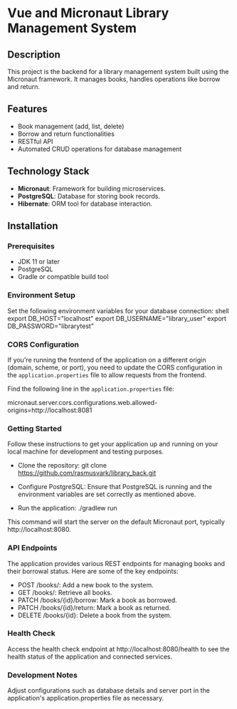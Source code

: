 # Vue and Micronaut Library Management System

## Description
This project is the backend for a library management system built using the Micronaut framework. It manages books, handles operations like borrow and return.

## Features
- Book management (add, list, delete)
- Borrow and return functionalities
- RESTful API
- Automated CRUD operations for database management

## Technology Stack
- **Micronaut**: Framework for building microservices.
- **PostgreSQL**: Database for storing book records.
- **Hibernate**: ORM tool for database interaction.

## Installation

### Prerequisites
- JDK 11 or later
- PostgreSQL
- Gradle or compatible build tool

### Environment Setup
Set the following environment variables for your database connection:
shell
export DB_HOST="localhost"
export DB_USERNAME="library_user"
export DB_PASSWORD="librarytest"

### CORS Configuration

If you're running the frontend of the application on a different origin (domain, scheme, or port), you need to update the CORS configuration in the `application.properties` file to allow requests from the frontend. 

Find the following line in the `application.properties` file:

micronaut.server.cors.configurations.web.allowed-origins=http://localhost:8081

### Getting Started
Follow these instructions to get your application up and running on your local machine for development and testing purposes.

- Clone the repository: git clone https://github.com/rasmusvark/library_back.git

- Configure PostgreSQL: Ensure that PostgreSQL is running and the environment variables are set correctly as mentioned above.

- Run the application: ./gradlew run

This command will start the server on the default Micronaut port, typically http://localhost:8080.

### API Endpoints
The application provides various REST endpoints for managing books and their borrowal status. Here are some of the key endpoints:

- POST /books/: Add a new book to the system.
- GET /books/: Retrieve all books.
- PATCH /books/{id}/borrow: Mark a book as borrowed.
- PATCH /books/{id}/return: Mark a book as returned.
- DELETE /books/{id}: Delete a book from the system.

### Health Check
Access the health check endpoint at http://localhost:8080/health to see the health status of the application and connected services.

### Development Notes
Adjust configurations such as database details and server port in the application's application.properties file as necessary.
